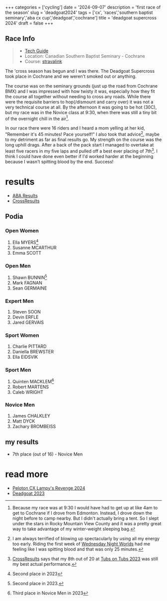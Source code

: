 +++
categories = ['cycling']
date = '2024-09-07'
description = 'first race of the season'
slug = 'deadgoat2024'
tags = ['cx', 'races','southern baptist seminary','aba cx cup','deadgoat','cochrane']
title = 'deadgoat supercross 2024'
draft = false
+++

## Race Info

> * [Tech Guide](https://www.albertabicycle.ab.ca/uploads/files/2024%20Documents/2024%20Tech%20Guides/2024%20Deadgoat%20Racing%20Supercross.pdf) 
> * Location: Canadian Southern Baptist Seminary - Cochrane
> * Course: [stravalink](https://www.strava.com/segments/37743927)

The 'cross season has begun and I was there. The Deadgoat Supercross took place in Cochrane and we weren't smoked out or anything.

The course was on the seminary grounds (just up the road from Cochrane BMX) and I was impressed with how twisty it was, especially how they fit the course all together without needing to cross any roads. While there were the requisite barriers to hop(/dismount and carry over) it was not a very technical course at all. By the afternoon it was going to be hot (30C), but my race was in the Novice class at 9:30, when there was still a tiny bit of the overnight chill in the air[^1].

[^1]: Because my race was at 9:30 I would have had to get up at like 4am to get to Cochrane if I drove from Edmonton. Instead, I drove down the night before to camp nearby. But I didn't actually bring a tent. So I slept under the stars in Rocky Mountain View County and it was a pretty great way to take advantage of my winter-weight sleeping bag.

In our race there were 16 riders and I heard a mom yelling at her kid, "Remember it's 45 minutes! Pace yourself!" I also took that advice[^2], maybe to my detriment as far as final results go. My strength on the course was the long uphill drags. After a back of the pack start I managed to overtake at least five racers in my five laps and pulled off a best ever placing of 7th[^3]. I think I could have done even better if I'd worked harder at the beginning because I wasn't spitting blood by the end. Success!

[^2]: I am always terrified of blowing up spectacularly by using all my energy too early. Riding the first week of  [Wednesday Night Worlds](../cxseason2024/) had me feeling like I was spitting blood and that was only 25 minutes.
[^3]: [CrossResults](https://www.crossresults.com/racer/217011) says that my 8th out of 20 at [Tubs on Tubs 2023](../tubsontubs2023/) was still my best actual performance.

# results

* [ABA Results](https://www.albertabicycle.ab.ca/uploads/files/2024%20Documents/2024%20Race%20Results/2024%20Deadgoat%20CX%20FInal.pdf)
* [CrossResults](https://www.crossresults.com/race/12350)

## Podia

### Open Women

1. Ella MYERS[^5]
2. Susanne MCARTHUR
3. Emma SCOTT

[^5]: Second place in 2023

### Open Men

1. Shawn BUNNIN[^4]
2. Mark FAGNAN
3. Sean GERMAINE

[^4]: Second place in 2023.

### Expert Men

1. Steven SOON
2. Devin ERFLE
3. Jared GERVAIS

### Sport Women

1. Charlie PITTARD
2. Daniella BREWSTER
3. Ella EIDSVIK

### Sport Men

1. Quinten MACKLEM[^6]
2. Robert MARTENS
3. Caleb WRIGHT

[^6]: Third place in Novice Men in 2023

### Novice Men

1. James CHALKLEY
2. Matt DYCK
3. Zachary BROMBEISS

## my results

* 7th place (out of 16) - Novice Men

# read more

* [Peloton CX Lampy's Revenge 2024](../peloton2024/)
* [Deadgoat 2023](../deadgoat2023/)
